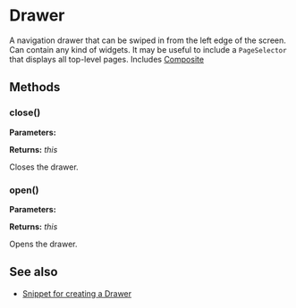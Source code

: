 ---
---
# Drawer
A navigation drawer that can be swiped in from the left edge of the screen. Can contain any kind of widgets. It may be useful to include a `PageSelector` that displays all top-level pages.
Includes [Composite](Composite.md)

## Methods
### close()


**Parameters:** 



**Returns:** *this*

Closes the drawer.

### open()


**Parameters:** 



**Returns:** *this*

Opens the drawer.


## See also
- [Snippet for creating a Drawer](https://github.com/eclipsesource/tabris-js/blob/master/snippets/drawer/drawer.js)
